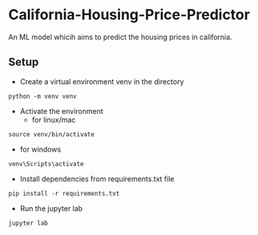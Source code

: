 # California-Housing-Price-Predictor
An ML model whicih aims to predict the housing prices in california.

## Setup
- Create a virtual environment venv in the directory
```
python -m venv venv
```
- Activate the environment
  - for linux/mac
```
source venv/bin/activate
```
  - for windows
```
venv\Scripts\activate
```
- Install dependencies from requirements.txt file
```
pip install -r requirements.txt
```
- Run the jupyter lab
```
jupyter lab
```
